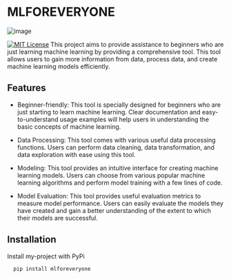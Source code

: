 
# MLFOREVERYONE

![image](https://github.com/srikresna/mlforeveryone/assets/28501206/790fb4f7-d253-498c-a402-909e91b5e91f)


[![MIT License](https://img.shields.io/badge/License-MIT-green.svg)](https://choosealicense.com/licenses/mit/)
This project aims to provide assistance to beginners who are just learning machine learning by providing a comprehensive tool. This tool allows users to gain more information from data, process data, and create machine learning models efficiently.


## Features

* Beginner-friendly: This tool is specially designed for beginners who are just starting to learn machine learning. Clear documentation and easy-to-understand usage examples will help users in understanding the basic concepts of machine learning.

* Data Processing: This tool comes with various useful data processing functions. Users can perform data cleaning, data transformation, and data exploration with ease using this tool.

* Modeling: This tool provides an intuitive interface for creating machine learning models. Users can choose from various popular machine learning algorithms and perform model training with a few lines of code.

* Model Evaluation: This tool provides useful evaluation metrics to measure model performance. Users can easily evaluate the models they have created and gain a better understanding of the extent to which their models are successful.


## Installation

Install my-project with PyPi

```bash
  pip install mlforeveryone
```
    
